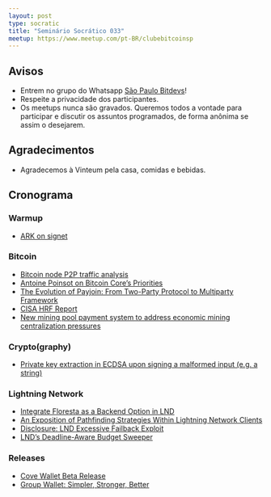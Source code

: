 ```yaml
---
layout: post
type: socratic
title: "Seminário Socrático 033"
meetup: https://www.meetup.com/pt-BR/clubebitcoinsp
---
```


## Avisos

- Entrem no grupo do Whatsapp [São Paulo Bitdevs](https://chat.whatsapp.com/HiaPqjmUqER5djFPR1Yl3T)!
- Respeite a privacidade dos participantes.
- Os meetups nunca são gravados. Queremos todos a vontade para participar e discutir os assuntos programados, de forma anônima se assim o desejarem.

## Agradecimentos

- Agradecemos à Vinteum pela casa, comidas e bebidas.

## Cronograma

### Warmup

* [ARK on signet](https://x.com/2ndbtc/status/1902400806659514562)

### Bitcoin

* [Bitcoin node P2P traffic analysis](https://delvingbitcoin.org/t/bitcoin-node-p2p-traffic-analysis/1490)
* [Antoine Poinsot on Bitcoin Core’s Priorities](https://delvingbitcoin.org/t/antoine-poinsot-on-bitcoin-cores-priorities/1470)
* [The Evolution of Payjoin: From Two-Party Protocol to Multiparty Framework](https://payjoindevkit.org/2025/03/18/the-evolution-of-payjoin/)
* [CISA HRF Report](https://hrf.org/latest/cisa-research-paper/)
* [New mining pool payment system to address economic mining centralization pressures](https://blog.dmnd.work/understanding-slice-pplns-jd/)

### Crypto(graphy)

* [Private key extraction in ECDSA upon signing a malformed input (e.g. a string)](https://github.com/indutny/elliptic/security/advisories/GHSA-vjh7-7g9h-fjfh)

### Lightning Network

* [Integrate Floresta as a Backend Option in LND](https://github.com/lightningnetwork/lnd/issues/9608)
* [An Exposition of Pathfinding Strategies Within Lightning Network Clients](https://delvingbitcoin.org/t/an-exposition-of-pathfinding-strategies-within-lightning-network-clients/1500)
* [Disclosure: LND Excessive Failback Exploit](https://delvingbitcoin.org/t/disclosure-lnd-excessive-failback-exploit/1493)
* [LND’s Deadline-Aware Budget Sweeper](https://delvingbitcoin.org/t/lnds-deadline-aware-budget-sweeper/1512)

### Releases

* [Cove Wallet Beta Release](https://covebitcoinwallet.com/)
* [Group Wallet: Simpler, Stronger, Better](https://nunchuk.io/blog/group-wallet)